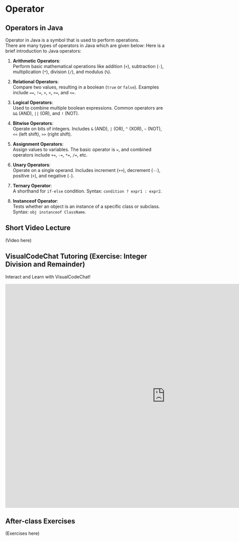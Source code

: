 # Operator

## Operators in Java
Operator in Java is a symbol that is used to perform operations.  
There are many types of operators in Java which are given below:
Here is a brief introduction to Java operators:

1. **Arithmetic Operators**:  
   Perform basic mathematical operations like addition (`+`), subtraction (`-`), multiplication (`*`), division (`/`), and modulus (`%`).

2. **Relational Operators**:  
   Compare two values, resulting in a boolean (`true` or `false`). Examples include `==`, `!=`, `>`, `<`, `>=`, and `<=`.

3. **Logical Operators**:  
   Used to combine multiple boolean expressions. Common operators are `&&` (AND), `||` (OR), and `!` (NOT).

4. **Bitwise Operators**:  
   Operate on bits of integers. Includes `&` (AND), `|` (OR), `^` (XOR), `~` (NOT), `<<` (left shift), `>>` (right shift).

5. **Assignment Operators**:  
   Assign values to variables. The basic operator is `=`, and combined operators include `+=`, `-=`, `*=`, `/=`, etc.

6. **Unary Operators**:  
   Operate on a single operand. Includes increment (`++`), decrement (`--`), positive (`+`), and negative (`-`).

7. **Ternary Operator**:  
   A shorthand for `if-else` condition. Syntax: `condition ? expr1 : expr2`.

8. **Instanceof Operator**:  
   Tests whether an object is an instance of a specific class or subclass. Syntax: `obj instanceof ClassName`.


## Short Video Lecture
(Video here)

## VisualCodeChat Tutoring  (Exercise: Integer Division and Remainder)
Interact and Learn with VisualCodeChat!

<iframe src="https://www.vizai.site/#/new-chat?mask=100002" width="1000" height="700" frameborder="0"></iframe>


## After-class Exercises
(Exercises here)